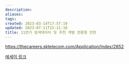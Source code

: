 ```yaml
---
description:
aliases: 
tags: 
created: 2023-03-14T17:57:19
updated: 2023-07-11T15:21:10
title: 11번가 검색데이터 및 추천 개발 전환형 인턴
---
```

https://thecareers.sktelecom.com/Application/Index/2852

[에세이 링크](https://choiwheatley.notion.site/11-0fd5c497cd994c81a64a8212effda5cb)
